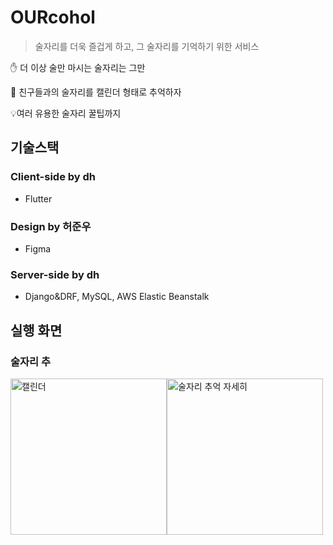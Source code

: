 # OURcohol
> 술자리를 더욱 즐겁게 하고, 그 술자리를 기억하기 위한 서비스

✋ 더 이상 술만 마시는 술자리는 그만

📆 친구들과의 술자리를 캘린더 형태로 추억하자 

💡여러 유용한 술자리 꿀팁까지



## 기술스택

### **Client-side** by dh 

- Flutter


### **Design** by 허준우

- Figma


### **Server-side** by dh

- Django&DRF, MySQL, AWS Elastic Beanstalk


## 실행 화면

### 술자리 추
<img alt="캘린더" src="https://user-images.githubusercontent.com/80505979/229418910-8a0ce7a2-a5b2-4eea-9033-6d58fe11aced.png" width = "250"><img alt="술자리 추억 자세히" src="https://user-images.githubusercontent.com/80505979/229418910-8a0ce7a2-a5b2-4eea-9033-6d58fe11aced.png" width = "250">
